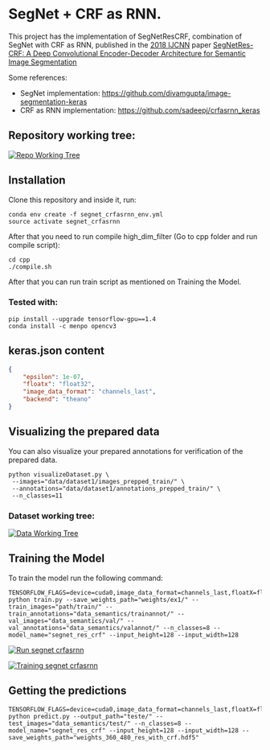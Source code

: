 # SegNet + CRF as RNN.

This project has the implementation of SegNetResCRF, combination of SegNet with CRF as RNN, published in the [2018 IJCNN](https://ieeexplore.ieee.org/xpl/conhome/8465565/proceeding) paper [SegNetRes-CRF: A Deep Convolutional Encoder-Decoder Architecture for Semantic Image Segmentation
](https://ieeexplore.ieee.org/abstract/document/8489376)

Some references:
* SegNet implementation: https://github.com/divamgupta/image-segmentation-keras
* CRF as RNN implementation: https://github.com/sadeepj/crfasrnn_keras

## Repository working tree:
[![Repo Working Tree](https://raw.githubusercontent.com/laoj2/segnet_crfasrnn/master/github_imgs/segnet_crfasrnn.png)](https://raw.githubusercontent.com/laoj2/segnet_crfasrnn/master/github_imgs/segnet_crfasrnn.png " Repo working tree")


##  Installation

Clone this repository and inside it, run:
```
conda env create -f segnet_crfasrnn_env.yml
source activate segnet_crfasrnn
```
After that you need to run compile high_dim_filter (Go to cpp folder and run compile script):

```
cd cpp
./compile.sh
```

After that you can run train script as mentioned on Training the Model.



### Tested with:
	pip install --upgrade tensorflow-gpu==1.4
	conda install -c menpo opencv3 

## keras.json content
```json
{
    "epsilon": 1e-07, 
    "floatx": "float32", 
    "image_data_format": "channels_last", 
    "backend": "theano"
}
```

## Visualizing the prepared data

You can also visualize your prepared annotations for verification of the prepared data.

```shell
python visualizeDataset.py \
 --images="data/dataset1/images_prepped_train/" \
 --annotations="data/dataset1/annotations_prepped_train/" \
 --n_classes=11 
```

### Dataset working tree:

[![Data Working Tree](https://raw.githubusercontent.com/laoj2/segnet_crfasrnn/master/github_imgs/data_tree.png)](https://raw.githubusercontent.com/laoj2/segnet_crfasrnn/master/github_imgs/data_tree.png "Data working tree")



## Training the Model

To train the model run the following command:

```shell
TENSORFLOW_FLAGS=device=cuda0,image_data_format=channels_last,floatX=float32 python train.py --save_weights_path="weights/ex1/" --train_images="path/train/" --train_annotations="data_semantics/trainannot/" --val_images="data_semantics/val/" --val_annotations="data_semantics/valannot/" --n_classes=8 --model_name="segnet_res_crf" --input_height=128 --input_width=128
```

[![Run segnet crfasrnn](
https://raw.githubusercontent.com/laoj2/segnet_crfasrnn/master/github_imgs/run_segnet_crfasrnn.png)](
https://raw.githubusercontent.com/laoj2/segnet_crfasrnn/master/github_imgs/run_segnet_crfasrnn.png "Run segnet crfasrnn")


[![Training segnet crfasrnn](
https://raw.githubusercontent.com/laoj2/segnet_crfasrnn/master/github_imgs/training_segnet_crfasrnn.png)](
https://raw.githubusercontent.com/laoj2/segnet_crfasrnn/master/github_imgs/training_segnet_crfasrnn.png "Training segnet crfasrnn")





## Getting the predictions

```shell
TENSORFLOW_FLAGS=device=cuda0,image_data_format=channels_last,floatX=float32 python predict.py --output_path="teste/" --test_images="data_semantics/test/" --n_classes=8 --model_name="segnet_res_crf" --input_height=128 --input_width=128 --save_weights_path="weights_360_480_res_with_crf.hdf5"
```
